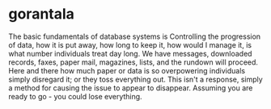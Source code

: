 # gorantala
The basic fundamentals of database systems is Controlling the progression of data, how it is put away, how long to keep it, how would I manage it, is what number individuals treat day long. We have messages, downloaded records, faxes, paper mail, magazines, lists, and the rundown will proceed. Here and there how much paper or data is so overpowering individuals simply disregard it; or they toss everything out. This isn't a response, simply a method for causing the issue to appear to disappear. Assuming you are ready to go - you could lose everything.
